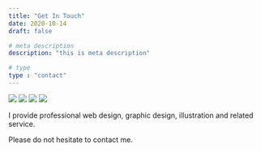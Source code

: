 ```yaml
---
title: "Get In Touch"
date: 2020-10-14
draft: false

# meta description
description: "this is meta description"

# type
type : "contact"
---
```


<div class="gallery" data-columns="4">
	<img src="{{site.baseurl}}/images/contact/pattern1.png">
	<img src="{{site.baseurl}}/images/contact/pattern2.png">
	<img src="{{site.baseurl}}/images/contact/pattern3.png">
	<img src="{{site.baseurl}}/images/contact/pattern4.png">
</div>

I provide professional web design, graphic design, illustration and related service.

Please do not hesitate to contact me.